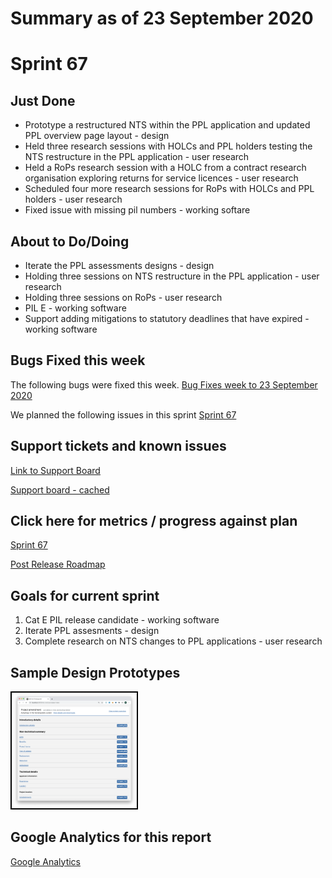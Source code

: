 # Summary as of 23 September 2020 

# Sprint 67

## Just Done
* Prototype a restructured NTS within the PPL application and updated PPL overview page layout - design
* Held three research sessions with HOLCs and PPL holders testing the NTS restructure in the PPL application - user research
* Held a RoPs research session with a HOLC from a contract research organisation exploring returns for service licences - user research 
* Scheduled four more research sessions for RoPs with HOLCs and PPL holders - user research
* Fixed issue with missing pil numbers - working softare

## About to Do/Doing
* Iterate the PPL assessments designs - design
* Holding three sessions on NTS restructure in the PPL application - user research
* Holding three sessions on RoPs - user research 
* PIL E - working software
* Support adding mitigations to statutory deadlines that have expired - working software

## Bugs Fixed this week
The following bugs were fixed this week.
[Bug Fixes week to 23 September 2020](graphs/bugs23092020.png)

We planned the following issues in this sprint 
[Sprint 67](graphs/sprint23092020.png)

## Support tickets and known issues
[Link to Support Board](https://collaboration.homeoffice.gov.uk/jira/secure/RapidBoard.jspa?rapidView=1717&selectedIssue=ASSB-253)

[Support board - cached](graphs/supportBoard23092020.png)

## Click here for metrics / progress against plan
[Sprint 67](graphs/progress23092020.png)

[Post Release Roadmap](graphs/roadmap23092020.png)

## Goals for current sprint
1. Cat E PIL release candidate - working software 
2. Iterate PPL assesments - design 
3. Complete research on NTS changes to PPL applications - user research

## Sample Design Prototypes
<a href="graphs/proto1_23092020.png"><img src="graphs/proto1_23092020.png" alt="HTML5 Icon" width="200" style="border:2px solid black"></a>
<br>

## Google Analytics for this report
[Google Analytics](graphs/GA23092020.png)

